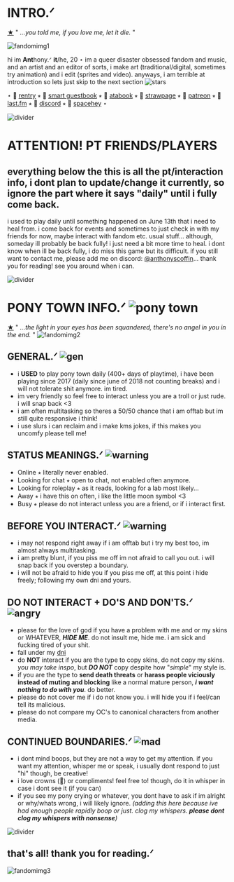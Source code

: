 # INTRO.ᐟ
[★](https://www.youtube.com/watch?v=xJtBYAKBByk) " *...you told me, if you love me, let it die.* "

![fandomimg1](https://file.garden/ZNjY5-CbZ0o-GQoj/ezgif-4-267d809cb3masktest.gif)

hi im **Ant**hony.ᐟ **it**/he, 20 ⋆ im a queer disaster obsessed fandom and music, and an artist and an editor of sorts, i make art (traditional/digital, sometimes try animation) and i edit (sprites and video). anyways, i am terrible at introduction so lets just skip to the next section ![stars](https://file.garden/ZNjY5-CbZ0o-GQoj/edebad09.gif)

⋆ 🔗 [rentry](https://rentry.co/anthonyscoffin) ⭒ 🔗 [smart guestbook](http://users.smartgb.com/g/g.php?a=s&i=g19-01405-a7) ⭒ 🔗 [atabook](https://anthonyscoffin.atabook.org/) ⭒ 🔗 [strawpage](https://anthonyscoffin.straw.page/) ⭒ 🔗 [patreon](https://www.patreon.com/anthonyscoffin/about) ⭒ 🔗 [last.fm](https://www.last.fm/user/anthonyscoffin) ⭒ 🔗 [discord](https://discordid.netlify.app/?id=471151816688533535) ⭒ 🔗 [spacehey](https://spacehey.com/anthonyscoffin) ⋆

![divider](https://file.garden/ZNjY5-CbZ0o-GQoj/dividerquestionmark.png)


# ATTENTION! PT FRIENDS/PLAYERS
## everything below the this is all the pt/interaction info, i dont plan to update/change it currently, so ignore the part where it says "daily" until i fully come back.
i used to play daily until something happened on June 13th that i need to heal from. i come back for events and sometimes to just check in with my friends for now, maybe interact with fandom etc. usual stuff... although, someday ill probably be back fully! i just need a bit more time to heal. i dont know when ill be back fully, i do miss this game but its difficult. if you still want to contact me, please add me on discord: [@anthonyscoffin](https://discordid.netlify.app/?id=471151816688533535)... thank you for reading! see you around when i can.

![divider](https://file.garden/ZNjY5-CbZ0o-GQoj/dividerquestionmark.png)

# PONY TOWN INFO.ᐟ ![pony town](https://file.garden/ZNjY5-CbZ0o-GQoj/favicon-16x16.png)
[★](https://www.youtube.com/watch?v=E2jFtRHjbPo) " *...the light in your eyes has been squandered, there's no angel in you in the end.* "
![fandomimg2](https://file.garden/ZNjY5-CbZ0o-GQoj/KKIMIGASHINE%20-%201588945581845909504%20-%20GIF%202frame.gif)

## **GENERAL.ᐟ** ![gen](https://supplies.ju.mp/assets/images/gallery05/a6e671c2_original.gif?v=6a50b904)
- i **USED** to play pony town daily (400+ days of playtime), i have been playing since 2017 (daily since june of 2018 not counting breaks) and i will not tolerate shit anymore. im tired.
- im very friendly so feel free to interact unless you are a troll or just rude. i will snap back <3
- i am often multitasking so theres a 50/50 chance that i am offtab but im still quite responsive i think!
- i use slurs i can reclaim and i make kms jokes, if this makes you uncomfy please tell me!

## **STATUS MEANINGS.ᐟ** ![warning](https://vermillion.drr.ac/assets/images/gallery01/404ff162.gif?v=9b7c387b)
- Online ⭒ literally never enabled.
- Looking for chat ⭒ open to chat, not enabled often anymore.
- Looking for roleplay ⭒ as it reads, looking for a lab most likely...
- Away ⭒ i have this on often, i like the little moon symbol <3
- Busy ⭒ please do not interact unless you are a friend, or if i interact first.

## **BEFORE YOU INTERACT.ᐟ** ![warning](https://64.media.tumblr.com/fd3ebb8f4374f0ff470173bdf3720e21/e92e724d08501b36-d2/s75x75_c1/4c4bf1733ae1c5cdf39a7c8bc6614a42332a366f.gif)
- i may not respond right away if i am offtab but i try my best too, im almost always multitasking.
- i am pretty blunt, if you piss me off im not afraid to call you out. i will snap back if you overstep a boundary.
- i will not be afraid to hide you if you piss me off, at this point i hide freely; following my own dni and yours.

## **DO NOT INTERACT + DO'S AND DON'TS.ᐟ** ![angry](https://64.media.tumblr.com/48d355ab2558992c964aaa251de9c7fb/7d4346d1477298e1-3c/s75x75_c1/ab4a72a28910a0ccc108891bc1f0c24414ce36ca.gif)
- please for the love of god if you have a problem with me and or my skins or WHATEVER, ***HIDE ME***. do not insult me, hide me. i am sick and fucking tired of your shit.
- fall under my [dni](https://rentry.co/dniscoffin)
- do **NOT** interact if you are the type to copy skins, do not copy my skins. *you may take inspo*, but ***DO NOT*** copy despite how "*simple*" my style is.
- if you are the type to **send death threats** or **harass people viciously instead of muting and blocking** like a normal mature person, ***i want nothing to do with you***. do better.
- please do not cover me if i do not know you. i will hide you if i feel/can tell its malicious.
- please do not compare my OC's to canonical characters from another media.

## **CONTINUED BOUNDARIES.ᐟ** ![mad](https://vermillion.drr.ac/assets/images/gallery01/2bc55952.gif?v=9b7c387b)
- i dont mind boops, but they are not a way to get my attention. if you want my attention, whisper me or speak, i usually dont respond to just "hi" though, be creative!
- i love crowns (👑) or compliments! feel free to! though, do it in whisper in case i dont see it (if you can)
- if you see my pony crying or whatever, you dont have to ask if im alright or why/whats wrong, i will likely ignore. _(adding this here because ive had enough people rapidly boop or just. clog my whispers. **please dont clog my whispers with nonsense**)_

![divider](https://file.garden/ZNjY5-CbZ0o-GQoj/dividerquestionmark.png)

## that's all! thank you for reading.ᐟ
![fandomimg3](https://file.garden/ZNjY5-CbZ0o-GQoj/i-dont-know-whats-happening-but-kanna-and-sou.gif)
